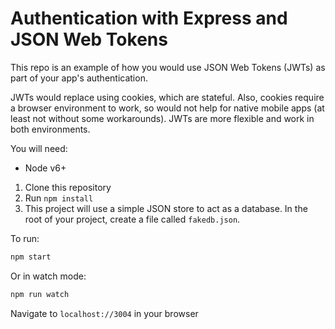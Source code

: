# Authentication with Express and JSON Web Tokens

This repo is an example of how you would use JSON Web Tokens (JWTs) as part of your app's authentication.  

JWTs would replace using cookies, which are stateful.  Also, cookies require a browser environment to work, so would not help for native mobile apps (at least not without some workarounds).  JWTs are more flexible and work in both environments.

You will need:
- Node v6+

1. Clone this repository
2. Run `npm install`
3. This project will use a simple JSON store to act as a database.  In the root of your project, create a file called `fakedb.json`.  

To run:
```bash
npm start
```
Or in watch mode:
```bash
npm run watch
```

Navigate to `localhost://3004` in your browser
